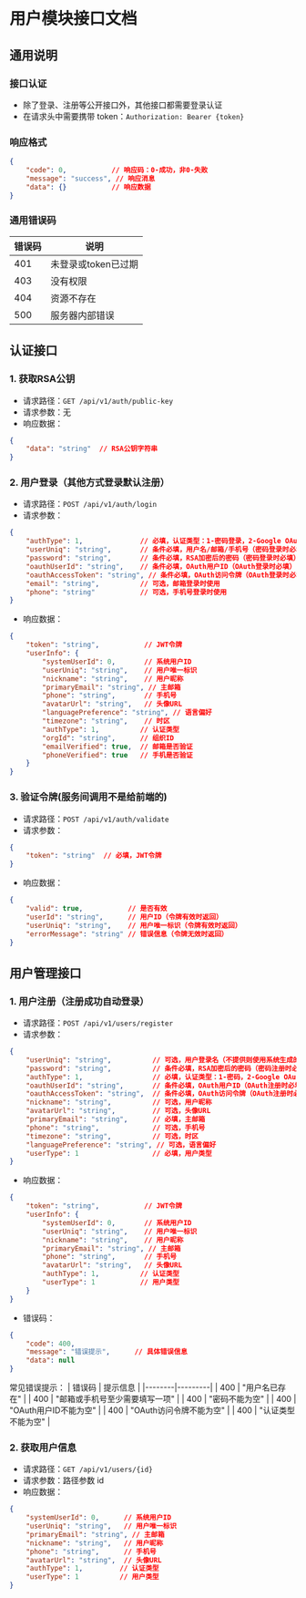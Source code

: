 # 用户模块接口文档

## 通用说明

### 接口认证
- 除了登录、注册等公开接口外，其他接口都需要登录认证
- 在请求头中需要携带 token：`Authorization: Bearer {token}`

### 响应格式
```json
{
    "code": 0,           // 响应码：0-成功，非0-失败
    "message": "success", // 响应消息
    "data": {}           // 响应数据
}
```

### 通用错误码
| 错误码 | 说明 |
|--------|------|
| 401    | 未登录或token已过期 |
| 403    | 没有权限 |
| 404    | 资源不存在 |
| 500    | 服务器内部错误 |

## 认证接口

### 1. 获取RSA公钥
- 请求路径：`GET /api/v1/auth/public-key`
- 请求参数：无
- 响应数据：
```json
{
    "data": "string"  // RSA公钥字符串
}
```

### 2. 用户登录（其他方式登录默认注册）
- 请求路径：`POST /api/v1/auth/login`
- 请求参数：
```json
{
    "authType": 1,              // 必填，认证类型：1-密码登录，2-Google OAuth，3-其他OAuth
    "userUniq": "string",       // 条件必填，用户名/邮箱/手机号（密码登录时必填）
    "password": "string",       // 条件必填，RSA加密后的密码（密码登录时必填）
    "oauthUserId": "string",    // 条件必填，OAuth用户ID（OAuth登录时必填）
    "oauthAccessToken": "string", // 条件必填，OAuth访问令牌（OAuth登录时必填）
    "email": "string",          // 可选，邮箱登录时使用
    "phone": "string"           // 可选，手机号登录时使用
}
```
- 响应数据：
```json
{
    "token": "string",           // JWT令牌
    "userInfo": {
        "systemUserId": 0,       // 系统用户ID
        "userUniq": "string",    // 用户唯一标识
        "nickname": "string",    // 用户昵称
        "primaryEmail": "string", // 主邮箱
        "phone": "string",       // 手机号
        "avatarUrl": "string",   // 头像URL
        "languagePreference": "string", // 语言偏好
        "timezone": "string",    // 时区
        "authType": 1,          // 认证类型
        "orgId": "string",      // 组织ID
        "emailVerified": true,  // 邮箱是否验证
        "phoneVerified": true   // 手机是否验证
    }
}
```

### 3. 验证令牌(服务间调用不是给前端的)
- 请求路径：`POST /api/v1/auth/validate`
- 请求参数：
```json
{
    "token": "string"  // 必填，JWT令牌
}
```
- 响应数据：
```json
{
    "valid": true,           // 是否有效
    "userId": "string",      // 用户ID（令牌有效时返回）
    "userUniq": "string",    // 用户唯一标识（令牌有效时返回）
    "errorMessage": "string" // 错误信息（令牌无效时返回）
}
```

## 用户管理接口

### 1. 用户注册（注册成功自动登录）
- 请求路径：`POST /api/v1/users/register`
- 请求参数：
```json
{
    "userUniq": "string",          // 可选，用户登录名（不提供则使用系统生成的ID）
    "password": "string",          // 条件必填，RSA加密后的密码（密码注册时必填）
    "authType": 1,                 // 必填，认证类型：1-密码，2-Google OAuth，3-其他OAuth
    "oauthUserId": "string",       // 条件必填，OAuth用户ID（OAuth注册时必填）
    "oauthAccessToken": "string",  // 条件必填，OAuth访问令牌（OAuth注册时必填）
    "nickname": "string",          // 可选，用户昵称
    "avatarUrl": "string",         // 可选，头像URL
    "primaryEmail": "string",      // 必填，主邮箱
    "phone": "string",             // 可选，手机号
    "timezone": "string",          // 可选，时区
    "languagePreference": "string", // 可选，语言偏好
    "userType": 1                  // 必填，用户类型
}
```
- 响应数据：
```json
{
    "token": "string",           // JWT令牌
    "userInfo": {
        "systemUserId": 0,       // 系统用户ID
        "userUniq": "string",    // 用户唯一标识
        "nickname": "string",    // 用户昵称
        "primaryEmail": "string", // 主邮箱
        "phone": "string",       // 手机号
        "avatarUrl": "string",   // 头像URL
        "authType": 1,          // 认证类型
        "userType": 1           // 用户类型
    }
}
```
- 错误码：
```json
{
    "code": 400,
    "message": "错误提示",      // 具体错误信息
    "data": null
}
```

常见错误提示：
| 错误码 | 提示信息 |
|--------|---------|
| 400    | "用户名已存在" |
| 400    | "邮箱或手机号至少需要填写一项" |
| 400    | "密码不能为空" |
| 400    | "OAuth用户ID不能为空" |
| 400    | "OAuth访问令牌不能为空" |
| 400    | "认证类型不能为空" |

### 2. 获取用户信息
- 请求路径：`GET /api/v1/users/{id}`
- 请求参数：路径参数 id
- 响应数据：
```json
{
    "systemUserId": 0,      // 系统用户ID
    "userUniq": "string",   // 用户唯一标识
    "primaryEmail": "string", // 主邮箱
    "nickname": "string",   // 用户昵称
    "phone": "string",      // 手机号
    "avatarUrl": "string",  // 头像URL
    "authType": 1,         // 认证类型
    "userType": 1          // 用户类型
}
``` 